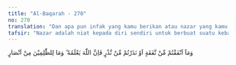 ```yaml
---
title: "Al-Baqarah - 270"
no: 270
translation: "Dan apa pun infak yang kamu berikan atau nazar yang kamu janjikan, maka sungguh, Allah mengetahuinya. Dan bagi orang zalim tidak ada seorang penolong pun"
tafsir: "Nazar adalah niat kepada diri sendiri untuk berbuat suatu kebaikan, apabila suatu maksud yang baik sudah tercapai, atau selesai terlepas dari suatu hal yang tidak disenangi. Misalnya seseorang berkata: \"Jika aku lulus ujian, aku akan bersedekah sekian rupiah\", atau \"akan berpuasa sekian hari,\" atau \"Bila aku sembuh dari penyakitku ini, maka aku akan menyumbangkan hartaku untuk perbaikan masjid.\"\n\nNazar semacam ini tentu saja baik dan diperbolehkan dalam agama, karena lulus dari ujian, atau sembuh dari penyakit adalah merupakan nikmat Allah yang patut disyukuri. Berpuasa, bersedekah, dan menyumbangkan harta untuk kepentingan agama dan kesejahteraan umum, adalah perbuatan yang baik dan bermanfaat.\n\nTetapi ada pula nazar yang tidak baik, bahkan mendatangkan kerusakan, maka nazar semacam itu tentu saja tidak diridai Allah swt. Misalnya seseorang berkata, \"Jika nanti aku berbicara dengan saudaraku itu, maka aku harus berpuasa sekian hari (maksudnya, dia tidak akan berbaikan dengan saudaranya itu).\" Nazar seperti ini tidak dibenarkan dalam agama, karena walaupun berpuasa itu baik, tetapi bermusuhan dengan saudara sendiri adalah perbuatan yang tercela.\n\nInfak dan nazar yang bagaimanapun yang kita lakukan, Allah senantiasa mengetahuinya, maka Dia akan memberikan balasan pahala atau azab. Jika barang yang dinafkahkan atau yang dinazarkan itu adalah yang baik, dan ditunaikan dengan cara-cara yang baik pula, yaitu dengan ikhlas dan semata-mata mengharapkan rida Allah, maka Allah akan membalasnya dengan pahala yang berlipat ganda. Sebaliknya, apabila barang yang dinafkahkan atau yang dinazarkan itu adalah yang buruk, atau ditunaikan dengan cara-cara yang tidak baik, misalnya dengan menyebut-nyebutnya, atau disertai dengan kata-kata yang menyakitkan hati, atau dilakukan dengan ria, maka Allah tidak akan menerimanya sebagai amal saleh, dan tidak akan membalasnya dengan pahala apa pun.\n\nDemikian pula orang-orang yang enggan menafkahkan hartanya di jalan Allah, atau dia menafkahkannya untuk berbuat maksiat atau dia tidak mau melaksanakan nazar yang telah diucapkannya, maka Allah swt akan membalasnya dengan azab.\n\nPada akhir ayat ini, Allah swt menegaskan bahwa orang-orang yang berbuat zalim tidak ada seorang penolong pun baginya. Ini merupakan suatu peringatan, bahwa keengganan menafkahkan harta di jalan Allah, keengganan menunaikan nazar yang telah diucapkan atau melaksanakan infak dan nazar dengan cara-cara yang tidak baik, semua itu adalah perbuatan zalim. Allah swt akan membalasnya dengan azab, tak seorang pun dapat melepaskan diri dari azab tersebut, meskipun dia menebusnya dengan pahala amalnya sendiri. Dalam hubungan ini, Allah berfirman pada ayat lain:\n\n... Tidak ada seorang pun teman setia bagi orang yang zalim dan tidak ada baginya seorang penolong yang diterima (pertolongannya)¦(al-Mu'min/40: 18).\n\nMenafkahkan harta di jalan Allah, baik merupakan sedekah untuk meringankan penderitaan fakir miskin, maupun infak untuk kepentingan umum, negara dan agama, adalah merupakan kewajiban orang-orang yang mempunyai harta benda, sebagai anggota masyarakat. Apabila dia enggan menunaikannya, atau ditunaikan dengan cara-cara yang tidak wajar, maka dia sendirilah yang akan menerima akibatnya. Sebab itu adalah wajar sekali apabila Allah mengancam mereka dengan azab seperti tersebut dalam ayat di atas."
---
```


وَمَآ اَنْفَقْتُمْ مِّنْ نَّفَقَةٍ اَوْ نَذَرْتُمْ مِّنْ نَّذْرٍ فَاِنَّ اللّٰهَ يَعْلَمُهٗ ۗ وَمَا لِلظّٰلِمِيْنَ مِنْ اَنْصَارٍ

